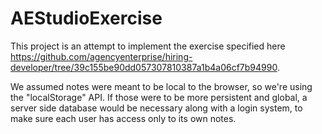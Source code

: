 # AEStudioExercise

This project is an attempt to implement the exercise specified here https://github.com/agencyenterprise/hiring-developer/tree/39c155be90dd057307810387a1b4a06cf7b94990.

We assumed notes were meant to be local to the browser, so we're using the "localStorage" API.
If those were to be more persistent and global, a server side database would be necessary along with a login system, to make sure each user has access only to its own notes.
